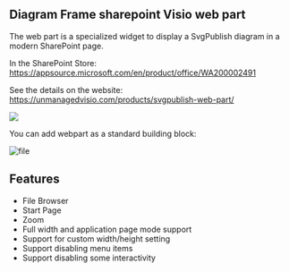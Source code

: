 ## Diagram Frame sharepoint Visio web part

The web part is a specialized widget to display a SvgPublish diagram in a modern SharePoint page.

In the SharePoint Store:
https://appsource.microsoft.com/en/product/office/WA200002491

See the details on the website:
https://unmanagedvisio.com/products/svgpublish-web-part/

![](https://unmanagedvisio.com/wp-content/uploads/overview1.png)

You can add webpart as a standard building block:

![file](https://unmanagedvisio.com/wp-content/uploads/image-1607204892246.png)

## Features

- File Browser
- Start Page
- Zoom
- Full width and application page mode support
- Support for custom width/height setting
- Support disabling menu items
- Support disabling some interactivity
